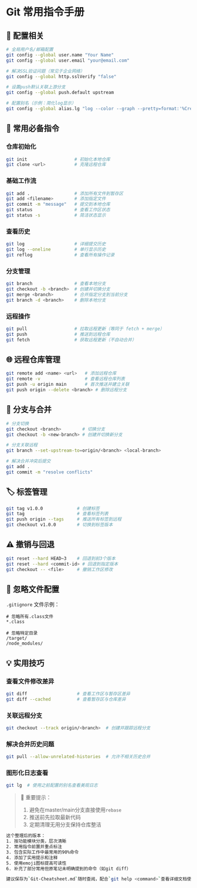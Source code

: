 # Git 常用指令手册

## 🔧 配置相关
```bash
# 全局用户名/邮箱配置
git config --global user.name "Your Name"
git config --global user.email "your@email.com"

# 解决SSL验证问题（常见于企业网络）
git config --global http.sslVerify "false"

# 设置push默认关联上游分支
git config --global push.default upstream

# 配置别名（示例：简化log显示）
git config --global alias.lg "log --color --graph --pretty=format:'%Cred%h%Creset -%C(yellow)%d%Creset %s %Cgreen(%cr) %C(bold blue)<%an>%Creset' --abbrev-commit"
```

## 🚀 常用必备指令

### 仓库初始化

```bash
git init                  # 初始化本地仓库
git clone <url>           # 克隆远程仓库
```

### 基础工作流

```bash
git add .                 # 添加所有文件到暂存区
git add <filename>        # 添加指定文件
git commit -m "message"   # 提交到本地仓库
git status                # 查看工作区状态
git status -s             # 简洁状态显示
```

### 查看历史

```bash
git log                   # 详细提交历史
git log --oneline         # 单行显示历史
git reflog                # 查看所有操作记录
```

### 分支管理

```bash
git branch                # 查看本地分支
git checkout -b <branch>  # 创建并切换分支
git merge <branch>        # 合并指定分支到当前分支
git branch -d <branch>    # 删除本地分支
```

### 远程操作

```bash
git pull                  # 拉取远程更新（等同于 fetch + merge）
git push                  # 推送到远程仓库
git fetch                 # 获取远程更新（不自动合并）
```

## 🌐 远程仓库管理

```bash
git remote add <name> <url>   # 添加远程仓库
git remote -v                 # 查看远程仓库列表
git push -u origin main       # 首次推送并建立关联
git push origin --delete <branch> # 删除远程分支
```

## 🔀 分支与合并

```bash
# 分支切换
git checkout <branch>        # 切换分支
git checkout -b <new-branch> # 创建并切换新分支

# 分支关联远程
git branch --set-upstream-to=origin/<branch> <local-branch>

# 解决合并冲突后提交
git add .
git commit -m "resolve conflicts"
```

## 🏷️ 标签管理

```bash
git tag v1.0.0             # 创建标签
git tag                    # 查看标签列表
git push origin --tags     # 推送所有标签到远程
git checkout v1.0.0        # 切换到标签版本
```

## ⚠️ 撤销与回退

```bash
git reset --hard HEAD~3    # 回退到前3个版本
git reset --hard <commit-id> # 回退到指定版本
git checkout -- <file>     # 撤销工作区修改
```

## 📁 忽略文件配置

`.gitignore` 文件示例：

```git
# 忽略所有.class文件
*.class

# 忽略特定目录
/target/
/node_modules/
```

## 💡 实用技巧

### 查看文件修改差异

```bash
git diff                   # 查看工作区与暂存区差异
git diff --cached          # 查看暂存区与仓库差异
```

### 关联远程分支

```bash
git checkout --track origin/<branch>  # 创建并跟踪远程分支
```

### 解决合并历史问题

```bash
git pull --allow-unrelated-histories  # 允许不相关历史合并
```

### 图形化日志查看

```bash
git lg  # 使用之前配置的别名查看美观日志
```

> 📌 重要提示：
>
> 1. 避免在master/main分支直接使用`rebase`
> 2. 推送前先拉取最新代码
> 3. 定期清理无用分支保持仓库整洁

```bash
这个整理后的版本：
1. 按功能模块分类，层次清晰
2. 常用指令前置并重点标注
3. 包含实际工作中最常用的90%命令
4. 添加了实用提示和注释
5. 使用emoji图标提高可读性
6. 补充了部分常用但原笔记未明确提到的命令（如git diff）

建议保存为`Git-Cheatsheet.md`随时查阅，配合`git help <command>`查看详细文档使用效果更佳。
```